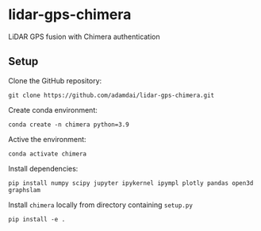 # lidar-gps-chimera

LiDAR GPS fusion with Chimera authentication

## Setup

Clone the GitHub repository:

    git clone https://github.com/adamdai/lidar-gps-chimera.git

Create conda environment:

    conda create -n chimera python=3.9

Active the environment:
   
    conda activate chimera
    
Install dependencies:

    pip install numpy scipy jupyter ipykernel ipympl plotly pandas open3d graphslam
   
Install `chimera` locally from directory containing `setup.py`
   
    pip install -e .
